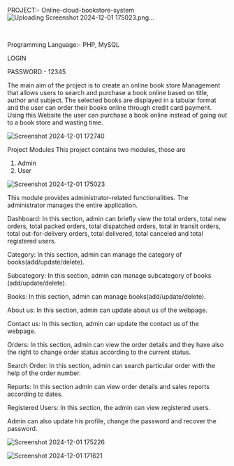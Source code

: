 PROJECT:- Online-cloud-bookstore-system
![Uploading Screenshot 2024-12-01 175023.png…]()

<br>

Programming Language:- PHP, MySQL
<br>

LOGIN 

PASSWORD:- 12345

The main aim of the project is to create an online book store Management that allows users to search and purchase a book online based on title, author and subject. The selected books are displayed in a tabular format and the user can order their books online through credit card payment. Using this Website the user can purchase a book online instead of going out to a book store and wasting time.

![Screenshot 2024-12-01 172740](https://github.com/user-attachments/assets/5ce0821c-be9f-4925-ab45-d02ca33e7a05)

Project Modules
This project contains two modules, those are

1. Admin
2. User

![Screenshot 2024-12-01 175023](https://github.com/user-attachments/assets/3e12cf7b-218c-4031-a258-7272096dc078)

This module provides administrator-related functionalities. The administrator manages the entire application.

Dashboard: In this section, admin can briefly view the total orders, total new orders, total packed orders, total dispatched orders, total in transit orders, total out-for-delivery orders, total delivered, total canceled and total registered users.

Category: In this section, admin can manage the category of books(add/update/delete).

Subcategory: In this section, admin can manage subcategory of books (add/update/delete).

Books: In this section, admin can manage books(add/update/delete).

About us: In this section, admin can update about us of the webpage.

Contact us: In this section, admin can update the contact us of the webpage.

Orders: In this section, admin can view the order details and they have also the right to change order status according to the current status.

Search Order: In this section, admin can search particular order with the help of the order number.

Reports: In this section admin can view order details and sales reports according to dates.

Registered Users: In this section, the admin can view registered users.

Admin can also update his profile, change the password and recover the password.

![Screenshot 2024-12-01 175226](https://github.com/user-attachments/assets/e146ac69-03d4-45d4-8227-35df320cb219)

![Screenshot 2024-12-01 171621](https://github.com/user-attachments/assets/4be3b830-0e81-4da2-9ffd-f18a9c2b36f6)
